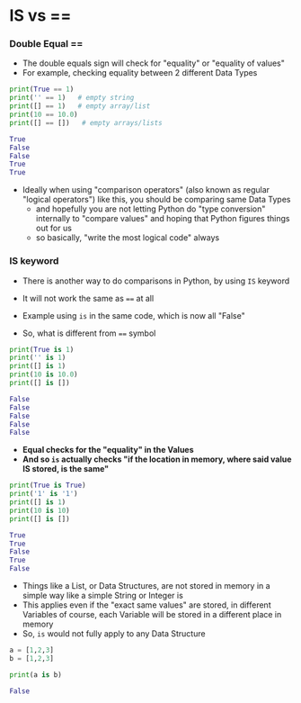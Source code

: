 # IS vs == 

### Double Equal ==

- The double equals sign will check for "equality" or "equality of values"
- For example, checking equality between 2 different Data Types

```python
print(True == 1)
print('' == 1)   # empty string
print([] == 1)   # empty array/list
print(10 == 10.0)
print([] == [])   # empty arrays/lists

True
False
False
True
True
```

- Ideally when using "comparison operators" (also known as regular "logical operators") like this, you should be comparing same Data Types
	- and hopefully you are not letting Python do "type conversion" internally to "compare values" and hoping that Python figures things out for us
	- so basically, "write the most logical code" always

### IS keyword

- There is another way to do comparisons in Python, by using `IS` keyword
- It will not work the same as `==` at all

- Example using `is` in the same code, which is now all "False"
- So, what is different from `==` symbol 
```python
print(True is 1)
print('' is 1)
print([] is 1)
print(10 is 10.0)
print([] is [])

False
False
False
False
False
```

- **Equal checks for the "equality" in the Values**
- **And so `is` actually checks "if the location in memory, where said value IS stored, is the same"**

```python
print(True is True)
print('1' is '1')
print([] is 1)
print(10 is 10)
print([] is [])

True
True
False
True
False
```

- Things like a List, or Data Structures, are not stored in memory in a simple way like a simple String or Integer is
- This applies even if the "exact same values" are stored, in different Variables of course, each Variable will be stored in a different place in memory
- So, `is` would not fully apply to any Data Structure

```python
a = [1,2,3]
b = [1,2,3]

print(a is b)

False
```
